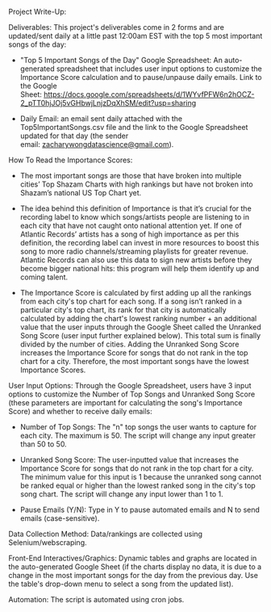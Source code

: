 Project Write-Up:

Deliverables: This project's deliverables come in 2 forms and are updated/sent daily at a little past 12:00am EST with the top 5 most important songs of the day:

* "Top 5 Important Songs of the Day" Google Spreadsheet: An auto-generated spreadsheet that includes user input options to customize the Importance Score calculation and to pause/unpause daily emails. Link to the Google Sheet: https://docs.google.com/spreadsheets/d/1WYvfPFW6n2hOCZ-2_pTT0hjJOj5vGHbwjLnjzDqXhSM/edit?usp=sharing

* Daily Email: an email sent daily attached with the Top5ImportantSongs.csv file and the link to the Google Spreadsheet updated for that day (the sender email: zacharywongdatascience@gmail.com).

How To Read the Importance Scores:

* The most important songs are those that have broken into multiple cities’ Top Shazam Charts with high rankings but have not broken into Shazam’s national US Top Chart yet.

* The idea behind this definition of Importance is that it’s crucial for the recording label to know which songs/artists people are listening to in each city that have not caught onto national attention yet. If one of Atlantic Records’ artists has a song of high importance as per this definition, the recording label can invest in more resources to boost this song to more radio channels/streaming playlists for greater revenue. Atlantic Records can also use this data to sign new artists before they become bigger national hits: this program will help them identify up and coming talent.

* The Importance Score is calculated by first adding up all the rankings from each city's top chart for each song. If a song isn’t ranked in a particular city's top chart, its rank for that city is automatically calculated by adding the chart's lowest ranking number + an additional value that the user inputs through the Google Sheet called the Unranked Song Score (user input further explained below). This total sum is finally divided by the number of cities. Adding the Unranked Song Score increases the Importance Score for songs that do not rank in the top chart for a city. Therefore, the most important songs have the lowest Importance Scores.

User Input Options: Through the Google Spreadsheet, users have 3 input options to customize the Number of Top Songs and Unranked Song Score (these parameters are important for calculating the song's Importance Score) and whether to receive daily emails:

* Number of Top Songs: The "n" top songs the user wants to capture for each city. The maximum is 50. The script will change any input greater than 50 to 50.

* Unranked Song Score: The user-inputted value that increases the Importance Score for songs that do not rank in the top chart for a city. The minimum value for this input is 1 because the unranked song cannot be ranked equal or higher than the lowest ranked song in the city's top song chart. The script will change any input lower than 1 to 1.

* Pause Emails (Y/N): Type in Y to pause automated emails and N to send emails (case-sensitive).

Data Collection Method: Data/rankings are collected using Selenium/webscraping.

Front-End Interactives/Graphics: Dynamic tables and graphs are located in the auto-generated Google Sheet (if the charts display no data, it is due to a change in the most important songs for the day from the previous day. Use the table's drop-down menu to select a song from the updated list).

Automation: The script is automated using cron jobs.
